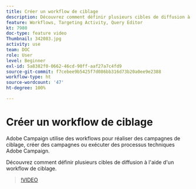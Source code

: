 ```yaml
---
title: Créer un workflow de ciblage
description: Découvrez comment définir plusieurs cibles de diffusion à l'aide d'un workflow de ciblage.
feature: Workflows, Targeting Activity, Query Editor
kt: 7980
doc-type: feature video
Thumbnail: 342083.jpg
activity: use
team: DOC
role: User
level: Beginner
exl-id: 5a8382f0-0662-46cd-90ff-aaf27a7c4fd9
source-git-commit: f7cebee9b5425f7d086bb316d73b20a0ee9e2388
workflow-type: ht
source-wordcount: '47'
ht-degree: 100%

---
```


# Créer un workflow de ciblage

Adobe Campaign utilise des workflows pour réaliser des campagnes de ciblage, créer des campagnes ou exécuter des processus techniques Adobe Campaign.

Découvrez comment définir plusieurs cibles de diffusion à l&#39;aide d&#39;un workflow de ciblage.

>[!VIDEO](https://video.tv.adobe.com/v/342083?quality=12)
